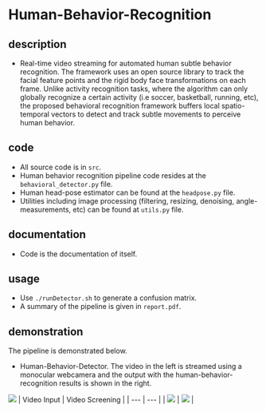 # Human-Behavior-Recognition

## description
- Real-time video streaming for automated human subtle behavior recognition. The framework uses an open source library to track the facial feature points and the rigid body face transformations on each frame. Unlike activity recognition tasks, where the algorithm can only globally recognize  a certain activity (i.e soccer, basketball, running, etc),  the proposed behavioral recognition framework buffers local spatio-temporal vectors to detect and track subtle movements to perceive human behavior. 


## code
- All source code is in `src`.
- Human behavior recognition pipeline code resides at the `behavioral_detector.py` file.
- Human head-pose estimator can be found at the `headpose.py` file.
- Utilities including image processing (filtering, resizing, denoising, angle-measurements, etc) can be found at `utils.py` file.


## documentation
- Code is the documentation of itself.

## usage
- Use `./runDetector.sh` to generate a confusion matrix.
- A summary of the pipeline is given in `report.pdf`.

## demonstration
The pipeline is demonstrated below.

- Human-Behavior-Detector. The video in the left is streamed using a monocular webcamera and the output with the human-behavior-recognition results is shown in the right.

 ![](./video/behavior-detector.gif)
| Video Input | Video Screening |
| --- | --- |
| ![](./video/video-screening.gif) | ![](./video/behavior-detector.gif) |

